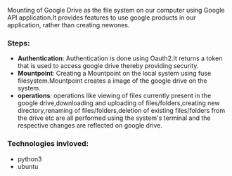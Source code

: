 Mounting of Google Drive as the file system on our computer using Google API application.It provides features to use google products in our application, rather than creating newones.
### Steps:
 -  **Authentication**: Authentication is done using Oauth2.It returns a token that is used to access google drive thereby providing security.
 - **Mountpoint**: Creating a Mountpoint on the local system using fuse filesystem.Mountpoint creates a image of the google drive on the system. 
 - **operations**: operations like viewing of files currently present in the google drive,downloading and uploading of files/folders,creating new directory,renaming of files/folders,deletion of existing files/folders from the drive etc are all performed using the system's terminal and the respective changes are reflected on google drive.
 
 ### Technologies invloved:
 - python3
 - ubuntu

